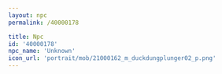```yaml
---
layout: npc
permalink: /40000178

title: Npc
id: '40000178'
npc_name: 'Unknown'
icon_url: 'portrait/mob/21000162_m_duckdungplunger02_p.png'
---
```

